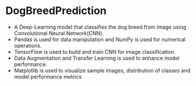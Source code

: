 # DogBreedPrediction
* A Deep-Learning model that classifies the dog breed from image using Convolutional Neural Network(CNN).
* Pandas is used for data manipulation and NumPy is used for numerical operations.
* TensorFlow is used to build and train CNN for image classification.
* Data Augmentation and Transfer Learning is used to enhance model performance.
* Matplotlib is used to visualize sample images, distribution of classes and model performance metrics
